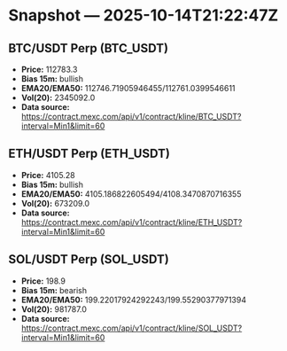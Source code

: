 # Snapshot — 2025-10-14T21:22:47Z

## BTC/USDT Perp (BTC_USDT)
- **Price:** 112783.3
- **Bias 15m:** bullish
- **EMA20/EMA50:** 112746.71905946455/112761.0399546611
- **Vol(20):** 2345092.0
- **Data source:** https://contract.mexc.com/api/v1/contract/kline/BTC_USDT?interval=Min1&limit=60

## ETH/USDT Perp (ETH_USDT)
- **Price:** 4105.28
- **Bias 15m:** bullish
- **EMA20/EMA50:** 4105.186822605494/4108.3470870716355
- **Vol(20):** 673209.0
- **Data source:** https://contract.mexc.com/api/v1/contract/kline/ETH_USDT?interval=Min1&limit=60

## SOL/USDT Perp (SOL_USDT)
- **Price:** 198.9
- **Bias 15m:** bearish
- **EMA20/EMA50:** 199.22017924292243/199.55290377971394
- **Vol(20):** 981787.0
- **Data source:** https://contract.mexc.com/api/v1/contract/kline/SOL_USDT?interval=Min1&limit=60
